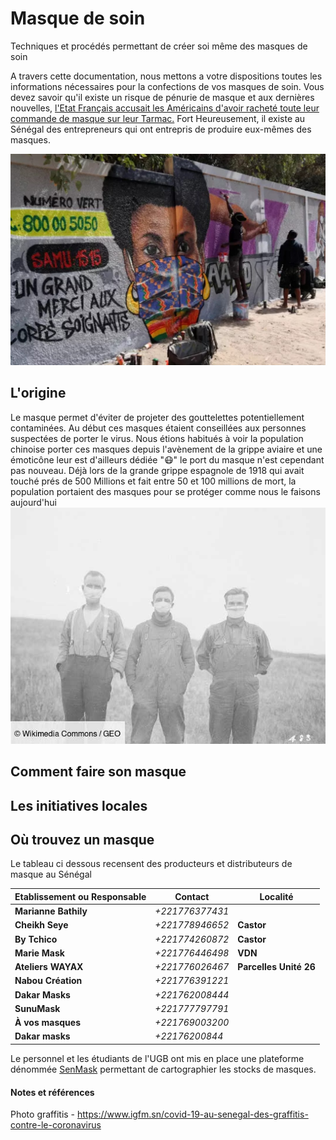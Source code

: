 # Masque de soin
Techniques et procédés permettant de créer soi même des masques de soin

A travers cette documentation, nous mettons a votre dispositions toutes les informations nécessaires pour la confections de vos masques de soin. Vous devez savoir qu'il existe un risque de pénurie de masque et aux dernières nouvelles, [l'Etat Français accusait les Américains d'avoir racheté toute leur commande de masque sur leur Tarmac.](https://www.liberation.fr/france/2020/04/01/une-commande-francaise-de-masques-detournee-vers-les-etats-unis-sur-un-tarmac-chinois_1783805)
Fort Heureusement, il existe au Sénégal des entrepreneurs qui ont entrepris de produire eux-mêmes des masques.

![Boucles d’oreilles, masque coloré ajusté sur la bouche et les yeux, Madzoo et ses coéquipiers](Ressources/images/graffitis_masque_colore_ajuste_sur_la_bouche_et_les_yeux-Madzoo.jpg)


## L'origine
Le masque permet d'éviter de projeter des gouttelettes potentiellement contaminées. Au début ces masques étaient conseillées aux personnes suspectées de porter le virus. Nous étions habitués à voir la population chinoise porter ces masques depuis l'avènement de la grippe aviaire et une émoticône leur est d'ailleurs dédiée ":mask:"
le port du masque n'est cependant pas nouveau. Déjà lors de la grande grippe espagnole de 1918 qui avait touché prés de 500 Millions et fait entre 50 et 100 millions de mort, la population portaient des masques pour se protéger comme nous le faisons aujourd'hui
 ![des jeunes portant un masque lors de la grippe espagnole](https://github.com/OpenCOVID19-Senegal/Masque-de-soin-Faites-Le-Vous-Meme/blob/master/Ressources/images/picture.jpg)
## Comment faire son masque

## Les initiatives locales

## Où trouvez un masque

Le tableau ci dessous recensent des producteurs et distributeurs de masque au Sénégal 

|**Etablissement ou Responsable**|**Contact**|**Localité**|
|--|--|--|
| **Marianne Bathily** | *+221776377431* |  |
|**Cheikh Seye**|*+221778946652*|**Castor**|
|**By Tchico**|*+221774260872*|**Castor**|
|**Marie Mask**|*+221776446498*|**VDN**|
|**Ateliers WAYAX**|*+221776026467*|**Parcelles Unité 26**
|**Nabou Création**|*+221776391221*|
|**Dakar Masks**|*+221762008444*|
|**SunuMask**|*+221777797791*|
|**À vos masques**|*+221769003200*|
|**Dakar masks**|*+22176200844*|

Le personnel et les étudiants de l'UGB ont mis en place une plateforme dénommée [SenMask](http://senmask221.sn/index.php/welcome) permettant de cartographier les stocks de masques.
#### Notes et références

Photo graffitis - https://www.igfm.sn/covid-19-au-senegal-des-graffitis-contre-le-coronavirus
